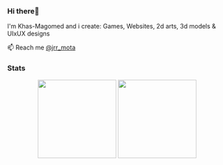 ### Hi there👋 

<p>I'm Khas-Magomed and i create: Games, Websites, 2d arts, 3d models & UIxUX designs</p>
<p>📫 Reach me <a href="https://www.instagram.com/jrr_mota/">@jrr_mota</a></p>

### Stats
<div align="center">
  <img height="180em" src="https://github-readme-stats.vercel.app/api?username=jr-mota&count_private=true&show_icons=true&theme=dark" />
  <img height="180em" src="https://github-readme-stats.vercel.app/api/top-langs/?username=jr-mota&theme=dark&layout=compact&langs_count=6" />
</div>
